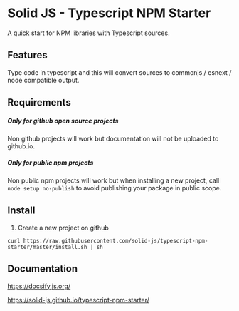 # Solid JS - Typescript NPM Starter

A quick start for NPM libraries with Typescript sources.


## Features

Type code in typescript and this will convert sources to commonjs / esnext / node compatible output.


## Requirements

##### Only for github open source projects
Non github projects will work but documentation will not be uploaded to github.io.

##### Only for public npm projects
Non public npm projects will work but when installing a new project, call `node setup no-publish` to avoid publishing your package in public scope.


## Install

1. Create a new project on github

`curl https://raw.githubusercontent.com/solid-js/typescript-npm-starter/master/install.sh | sh`


## Documentation

https://docsify.js.org/

https://solid-js.github.io/typescript-npm-starter/

